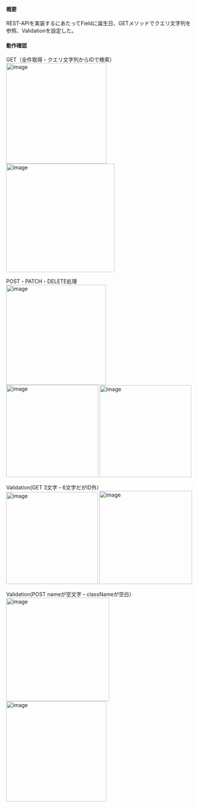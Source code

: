 #### 概要
REST-APIを実装するにあたってFieldに誕生日、GETメソッドでクエリ文字列を参照、Validationを設定した。
#### 動作確認
GET（全件取得・クエリ文字列からIDで検索）   
<img width="271" alt="image" src="https://github.com/Satoru-Oki/7th-topic-RESTAPI/assets/143796169/d304e2c9-039a-4b31-8a1c-180940ff5456"> <img width="293" alt="image" src="https://github.com/Satoru-Oki/7th-topic-RESTAPI/assets/143796169/2816c53d-909c-4996-a3bf-5490cf64469c">  

POST・PATCH・DELETE処理   
<img width="270" alt="image" src="https://github.com/Satoru-Oki/7th-topic-RESTAPI/assets/143796169/d36642ca-dd26-4763-977d-b29d5368d144">
<img width="249" alt="image" src="https://github.com/Satoru-Oki/7th-topic-RESTAPI/assets/143796169/dc5a220a-f5d4-475f-87c9-81460217a995">
<img width="248" alt="image" src="https://github.com/Satoru-Oki/7th-topic-RESTAPI/assets/143796169/8a4fafc6-0359-401d-8f6e-f26c282a1dc4">  

Validation(GET 3文字・6文字だがID外）  
<img width="248" alt="image" src="https://github.com/Satoru-Oki/7th-topic-RESTAPI/assets/143796169/cf31b88c-6c64-45c4-bbe4-02fb031b68eb">
<img width="251" alt="image" src="https://github.com/Satoru-Oki/7th-topic-RESTAPI/assets/143796169/49d115be-703f-4794-afa4-61c858d70b9d">

Validation(POST nameが空文字・classNameが空白）  
<img width="279" alt="image" src="https://github.com/Satoru-Oki/7th-topic-RESTAPI/assets/143796169/5fa141ac-c283-43ca-a98e-54af501f6c62">
<img width="271" alt="image" src="https://github.com/Satoru-Oki/7th-topic-RESTAPI/assets/143796169/ac692e53-0f94-4591-99b8-38a84e33d7fd">
